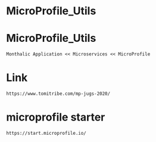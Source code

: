 # MicroProfile_Utils
# MicroProfile_Utils
    Monthalic Application << Microservices << MicroProfile
    
# Link
    https://www.tomitribe.com/mp-jugs-2020/

# microprofile starter 
    https://start.microprofile.io/
